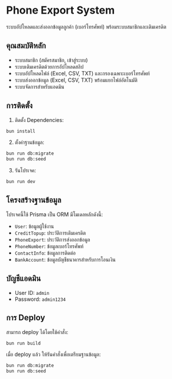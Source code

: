 # Phone Export System

ระบบอัปโหลดและส่งออกข้อมูลลูกค้า (เบอร์โทรศัพท์) พร้อมระบบสมาชิกและเติมเครดิต

## คุณสมบัติหลัก

- ระบบสมาชิก (สมัครสมาชิก, เข้าสู่ระบบ)
- ระบบเติมเครดิตด้วยการอัปโหลดสลิป
- ระบบอัปโหลดไฟล์ (Excel, CSV, TXT) และกรองเฉพาะเบอร์โทรศัพท์
- ระบบส่งออกข้อมูล (Excel, CSV, TXT) พร้อมแยกไฟล์อัตโนมัติ
- ระบบจัดการสำหรับแอดมิน

## การติดตั้ง

1. ติดตั้ง Dependencies:

```bash
bun install
```

2. ตั้งค่าฐานข้อมูล:

```bash
bun run db:migrate
bun run db:seed
```

3. รันโปรเจค:

```bash
bun run dev
```

## โครงสร้างฐานข้อมูล

โปรเจคนี้ใช้ Prisma เป็น ORM มีโมเดลหลักดังนี้:

- `User`: ข้อมูลผู้ใช้งาน
- `CreditTopup`: ประวัติการเติมเครดิต
- `PhoneExport`: ประวัติการส่งออกข้อมูล
- `PhoneNumber`: ข้อมูลเบอร์โทรศัพท์
- `ContactInfo`: ข้อมูลการติดต่อ
- `BankAccount`: ข้อมูลบัญชีธนาคารสำหรับการโอนเงิน

## บัญชีแอดมิน

- User ID: `admin`
- Password: `admin1234`

## การ Deploy

สามารถ deploy ได้โดยใช้คำสั่ง:

```bash
bun run build
```

เมื่อ deploy แล้ว ให้รันคำสั่งเพื่อเตรียมฐานข้อมูล:

```bash
bun run db:migrate
bun run db:seed
```
